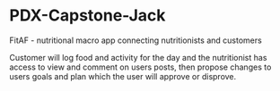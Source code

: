 # PDX-Capstone-Jack
FitAF - nutritional macro app connecting nutritionists and customers

Customer will log food and activity for the day and the nutritionist has access to view and comment on users posts,
then propose changes to users goals and plan which the user will approve or disprove.
